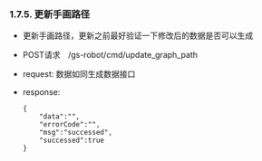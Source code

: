 ### 1.7.5. 更新手画路径

  - 更新手画路径，更新之前最好验证一下修改后的数据是否可以生成

  - POST请求　/gs-robot/cmd/update_graph_path

  - request: 数据如同生成数据接口

  - response:

    ```
    {
        "data":"",
        "errorCode":"",
        "msg":"successed",
        "successed":true
    }
    ```
